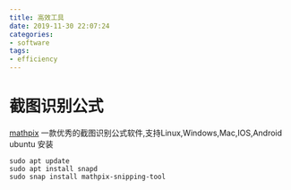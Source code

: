 ```yaml
---
title: 高效工具
date: 2019-11-30 22:07:24
categories:
- software
tags:
- efficiency
---
```


# 截图识别公式
[mathpix](https://mathpix.com/) 一款优秀的截图识别公式软件,支持Linux,Windows,Mac,IOS,Android
ubuntu 安装
    
    sudo apt update
    sudo apt install snapd
    sudo snap install mathpix-snipping-tool



